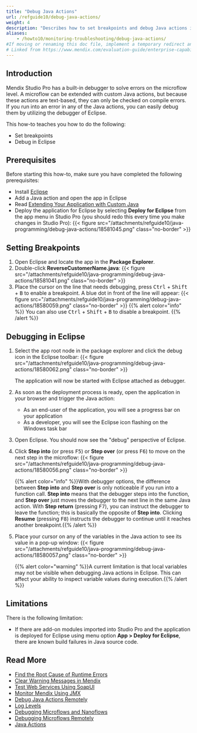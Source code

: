 ```yaml
---
title: "Debug Java Actions"
url: /refguide10/debug-java-actions/
weight: 4
description: "Describes how to set breakpoints and debug Java actions in Eclipse."
aliases:
    - /howto10/monitoring-troubleshooting/debug-java-actions/
#If moving or renaming this doc file, implement a temporary redirect and let the respective team know they should update the URL in the Evaluation Guide. See Mapping to Products for more details.
# Linked from https://www.mendix.com/evaluation-guide/enterprise-capabilities/extensibility/
---
```


## Introduction

Mendix Studio Pro has a built-in debugger to solve errors on the microflow level. A microflow can be extended with custom Java actions, but because these actions are text-based, they can only be checked on compile errors. If you run into an error in any of the Java actions, you can easily debug them by utilizing the debugger of Eclipse.

This how-to teaches you how to do the following:

* Set breakpoints
* Debug in Eclipse

## Prerequisites

Before starting this how-to, make sure you have completed the following prerequisites:

* Install [Eclipse](https://eclipse.org/)
* Add a Java action and open the app in Eclipse
* Read [Extending Your Application with Custom Java](/refguide10/extending-your-application-with-custom-java/)
* Deploy the application for Eclipse by selecting **Deploy for Eclipse** from the app menu in Studio Pro (you should redo this every time you make changes in Studio Pro):
    {{< figure src="/attachments/refguide10/java-programming/debug-java-actions/18581045.png" class="no-border" >}}

## Setting Breakpoints

1. Open Eclipse and locate the app in the **Package Explorer**.
2. Double-click **ReverseCustomerName.java**:
    {{< figure src="/attachments/refguide10/java-programming/debug-java-actions/18581041.png" class="no-border" >}}
3. Place the cursor on the line that needs debugging, press <kbd>Ctrl</kbd> + <kbd>Shift</kbd> + <kbd>B</kbd> to enable a breakpoint. A blue dot in front of the line will appear: 
    {{< figure src="/attachments/refguide10/java-programming/debug-java-actions/18580059.png" class="no-border" >}}
    {{% alert color="info" %}}
    You can also use <kbd>Ctrl</kbd> + <kbd>Shift</kbd> + <kbd>B</kbd> to disable a breakpoint.
    {{% /alert %}}

## Debugging in Eclipse

1. Select the app root node in the package explorer and click the debug icon in the Eclipse toolbar:
    {{< figure src="/attachments/refguide10/java-programming/debug-java-actions/18580062.png" class="no-border" >}}

    The application will now be started with Eclipse attached as debugger.

2. As soon as the deployment process is ready, open the application in your browser and trigger the Java action:
    * As an end-user of the application, you will see a progress bar on your application
    * As a developer, you will see the Eclipse icon flashing on the Windows task bar
3. Open Eclipse. You should now see the "debug" perspective of Eclipse.
4. Click **Step into** (or press <kbd>F5</kbd>) or **Step over** (or press <kbd>F6</kbd>) to move on the next step in the microflow:
    {{< figure src="/attachments/refguide10/java-programming/debug-java-actions/18580056.png" class="no-border" >}}

    {{% alert color="info" %}}With debugger options, the difference between **Step into** and **Step over** is only noticeable if you run into a function call. **Step into** means that the debugger steps into the function, and **Step over** just moves the debugger to the next line in the same Java action. With **Step return** (pressing <kbd>F7</kbd>), you can instruct the debugger to leave the function; this is basically the opposite of **Step into**. Clicking **Resume** (pressing <kbd>F8</kbd>) instructs the debugger to continue until it reaches another breakpoint.{{% /alert %}}

5. Place your cursor on any of the variables in the Java action to see its value in a pop-up window:
    {{< figure src="/attachments/refguide10/java-programming/debug-java-actions/18580057.png" class="no-border" >}}

    {{% alert color="warning" %}}A current limitation is that local variables may not be visible when debugging Java actions in Eclipse. This can affect your ability to inspect variable values during execution.{{% /alert %}}

## Limitations

There is the following limitation:

* If there are add-on modules imported into Studio Pro and the application is deployed for Eclipse using menu option **App > Deploy for Eclipse**, there are known build failures in Java source code.

## Read More

* [Find the Root Cause of Runtime Errors](/howto10/monitoring-troubleshooting/finding-the-root-cause-of-runtime-errors/)
* [Clear Warning Messages in Mendix](/howto10/monitoring-troubleshooting/clear-warning-messages/)
* [Test Web Services Using SoapUI](/howto10/testing/testing-web-services-using-soapui/)
* [Monitor Mendix Using JMX](/developerportal/deploy/monitoring-mendix-using-jmx/)
* [Debug Java Actions Remotely](/howto10/monitoring-troubleshooting/debug-java-actions-remotely/)
* [Log Levels](/howto10/monitoring-troubleshooting/log-levels/)
* [Debugging Microflows and Nanoflows](/refguide10/debug-microflows-and-nanoflows/)
* [Debugging Microflows Remotely](/refguide10/debug-microflows-remotely/)
* [Java Actions](/refguide10/java-actions/)
